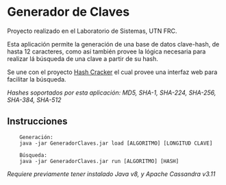 # Generador de Claves

Proyecto realizado en el Laboratorio de Sistemas, UTN FRC.

Esta aplicación permite la generación de una base de datos clave-hash, de hasta 12 caracteres, como así también provee la lógica necesaria para realizar lá búsqueda de una clave a partir de su hash.

Se une con el proyecto [Hash Cracker](https://github.com/LabSis/labsis_hash_cracker_web) el cual provee una interfaz web para facilitar la búsqueda.

<i>Hashes soportados por esta aplicación: MD5, SHA-1, SHA-224, SHA-256, SHA-384, SHA-512 </i>

## Instrucciones
        Generación: 
        java -jar GeneradorClaves.jar load [ALGORITMO] [LONGITUD CLAVE]
        
        Búsqueda:
        java -jar GeneradorClaves.jar run [ALGORITMO] [HASH]
        
<i> Requiere previamente tener instalado Java v8, y Apache Cassandra v3.11 </i>    
    
    

    




